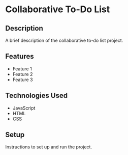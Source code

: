 # Collaborative To-Do List

## Description

A brief description of the collaborative to-do list project.

## Features

- Feature 1
- Feature 2
- Feature 3

## Technologies Used

- JavaScript
- HTML
- CSS

## Setup

Instructions to set up and run the project.
